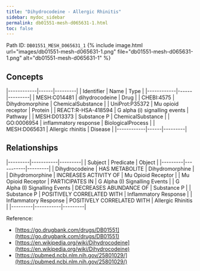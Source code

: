```yaml
---
title: "Dihydrocodeine - Allergic Rhinitis"
sidebar: mydoc_sidebar
permalink: db01551-mesh-d065631-1.html
toc: false 
---
```



Path ID: `DB01551_MESH_D065631_1`
{% include image.html url="images/db01551-mesh-d065631-1.png" file="db01551-mesh-d065631-1.png" alt="db01551-mesh-d065631-1" %}

## Concepts

|------------|------|---------|
| Identifier | Name | Type    |
|------------|------|---------|
| MESH:C014481 | dihydrocodeine | Drug |
| CHEBI:4575 | Dihydromorphine | ChemicalSubstance |
| UniProt:P35372 | Mu opioid receptor | Protein |
| REACT:R-HSA-418594 | G alpha (i) signalling events | Pathway |
| MESH:D013373 | Substance P | ChemicalSubstance |
| GO:0006954 | inflammatory response | BiologicalProcess |
| MESH:D065631 | Allergic rhinitis | Disease |
|------------|------|---------|

## Relationships

|---------|-----------|---------|
| Subject | Predicate | Object  |
|---------|-----------|---------|
| Dihydrocodeine | HAS METABOLITE | Dihydromorphine |
| Dihydromorphine | INCREASES ACTIVITY OF | Mu Opioid Receptor |
| Mu Opioid Receptor | PARTICIPATES IN | G Alpha (I) Signalling Events |
| G Alpha (I) Signalling Events | DECREASES ABUNDANCE OF | Substance P |
| Substance P | POSITIVELY CORRELATED WITH | Inflammatory Response |
| Inflammatory Response | POSITIVELY CORRELATED WITH | Allergic Rhinitis |
|---------|-----------|---------|

Reference: 
  - [https://go.drugbank.com/drugs/DB01551](https://go.drugbank.com/drugs/DB01551)
  - [https://en.wikipedia.org/wiki/Dihydrocodeine](https://en.wikipedia.org/wiki/Dihydrocodeine)
  - [https://pubmed.ncbi.nlm.nih.gov/25801029/](https://pubmed.ncbi.nlm.nih.gov/25801029/)

